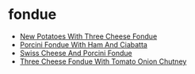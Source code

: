 # fondue

 * [New Potatoes With Three Cheese Fondue](index/n/new-potatoes-with-three-cheese-fondue-105652.json)
 * [Porcini Fondue With Ham And Ciabatta](index/p/porcini-fondue-with-ham-and-ciabatta-231266.json)
 * [Swiss Cheese And Porcini Fondue](index/s/swiss-cheese-and-porcini-fondue-2489.json)
 * [Three Cheese Fondue With Tomato Onion Chutney](index/t/three-cheese-fondue-with-tomato-onion-chutney-10318.json)
